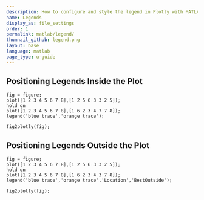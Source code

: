 ```yaml
---
description: How to configure and style the legend in Plotly with MATLAB<sup>&reg;</sup>.
name: Legends
display_as: file_settings
order: 1
permalink: matlab/legend/
thumnail_github: legend.png
layout: base
language: matlab
page_type: u-guide
---
```



## Positioning Legends Inside the Plot


```{matlab}
fig = figure;
plot([1 2 3 4 5 6 7 8],[1 2 5 6 3 3 2 5]);
hold on
plot([1 2 3 4 5 6 7 8],[1 6 2 3 4 7 7 8]);
legend('blue trace','orange trace');

fig2plotly(fig);
```


<!--------------------- EXAMPLE  BREAK ------------------------->

## Positioning Legends Outside the Plot


```{matlab}
fig = figure;
plot([1 2 3 4 5 6 7 8],[1 2 5 6 3 3 2 5]);
hold on
plot([1 2 3 4 5 6 7 8],[1 6 2 3 4 3 7 8]);
legend('blue trace','orange trace','Location','BestOutside');

fig2plotly(fig);

```

<!--------------------- EXAMPLE BREAK ------------------------->